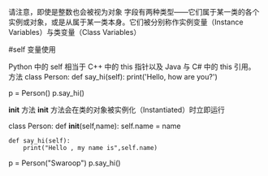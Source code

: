 请注意，即使是整数也会被视为对象
字段有两种类型——它们属于某一类的各个实例或对象，或是从属于某一类本身。它们被分别称作实例变量（Instance Variables）与类变量（Class Variables）

#self 变量使用

Python 中的 self 相当于 C++ 中的 this 指针以及 Java 与 C# 中的 this 引用。
方法
class Person:
    def say_hi(self):
        print('Hello, how are you?')

p = Person()
p.say_hi()

__init__ 方法
__init__ 方法会在类的对象被实例化（Instantiated）时立即运行

class Person:
    def __init__(self,name):
        self.name = name

    def say_hi(self):
        print("Hello , my name is",self.name)

p = Person("Swaroop")
p.say_hi()

